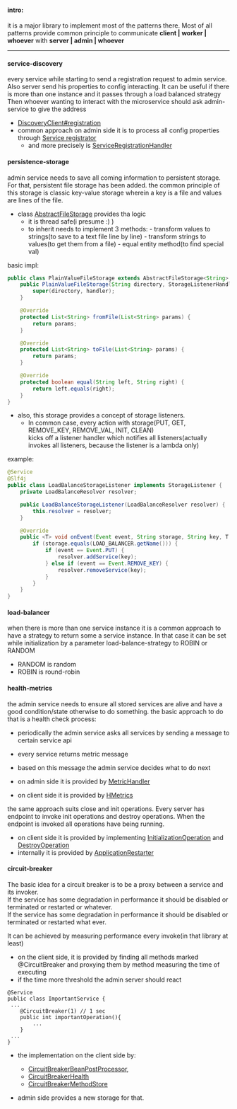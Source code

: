 #### intro:
it is a major library to implement most of the patterns there. 
Most of all patterns provide common principle to communicate **client | worker | whoever** with **server | admin |  whoever**

---

#### service-discovery
every service while starting to send a registration request to admin service. Also server send his properties to config interacting.
It can be useful if there is more than one instance and it passes through a load balanced strategy
Then whoever wanting to interact with the microservice should ask admin-service to give the address
- [DiscoveryClient#registration](\src\main\java\ie\home\msa\sandbox\discovery\client\DiscoveryClient.java)
- common approach on admin side it is to process all config properties through [Service registrator](\discovery\src\main\java\ie\home\msa\sandbox\discovery\server\ServiceRegistrator.java)
  - and more precisely is [ServiceRegistrationHandler](\src\main\java\ie\home\msa\sandbox\discovery\server\ServiceRegistrationHandler.java) 
  
#### persistence-storage
admin service needs to save all coming information to persistent storage. For that, persistent file storage has been added.
the common principle of this storage is classic key-value storage wherein a key is a file and values are lines of the file.
- class [AbstractFileStorage](\src\main\java\ie\home\msa\sandbox\discovery\server\AbstractFileStorage.java) provides tha logic
  - it is thread safe(i presume :) )
  - to inherit needs to implement 3 methods:
         - transform values to strings(to save to a text file line by line)
         - transform strings to values(to get them from a file)
         - equal entity method(to find special val)

basic impl:         
```java
public class PlainValueFileStorage extends AbstractFileStorage<String> {
    public PlainValueFileStorage(String directory, StorageListenerHandler handler) {
        super(directory, handler);
    }

    @Override
    protected List<String> fromFile(List<String> params) {
        return params;
    }

    @Override
    protected List<String> toFile(List<String> params) {
        return params;
    }

    @Override
    protected boolean equal(String left, String right) {
        return left.equals(right);
    }
}

```
- also, this storage provides a concept of storage listeners. 
  - In common case, every action with storage(PUT, GET, REMOVE_KEY, REMOVE_VAL, INIT, CLEAN)\
kicks off a listener handler which notifies all listeners(actually invokes all listeners, because the listener is a lambda only)
    
  
example:
```java
@Service
@Slf4j
public class LoadBalanceStorageListener implements StorageListener {
    private LoadBalanceResolver resolver;

    public LoadBalanceStorageListener(LoadBalanceResolver resolver) {
        this.resolver = resolver;
    }

    @Override
    public <T> void onEvent(Event event, String storage, String key, T val) {
        if (storage.equals(LOAD_BALANCER.getName())) {
            if (event == Event.PUT) {
                resolver.addService(key);
            } else if (event == Event.REMOVE_KEY) {
                resolver.removeService(key);
            }
        }
    }
}
```  

#### load-balancer  
when there is more than one service instance it is a common approach to have a strategy to return some a service instance.
In that case it can be set while initialization by a parameter load-balance-strategy to ROBIN or RANDOM
- RANDOM is random
- ROBIN is round-robin

#### health-metrics
the admin service needs to ensure all stored services are alive and have a good condition/state otherwise to do something.
the basic approach to do that is a health check process:
 - periodically the admin service asks all services by sending a message to certain service api
 - every service returns metric message
 - based on this message the admin service decides what to do next

- on admin side it is provided by [MetricHandler](\src\main\java\ie\home\msa\sandbox\discovery\server\MetricHandler.java)
- on client side it is provided by [HMetrics](\src\main\java\ie\home\msa\sandbox\discovery\server\MetricHandler.java)

the same approach suits close and init operations. Every server has endpoint to invoke init operations and destroy operations. When the endpoint is invoked all operations have being running.
- on client side it is provided by implementing [InitializationOperation](\src\main\java\ie\home\msa\sandbox\discovery\client\InitializationOperation.java) and [DestroyOperation](\src\main\java\ie\home\msa\sandbox\discovery\client\DestroyOperation.java)
- internally it is provided by [ApplicationRestarter](\src\main\java\ie\home\msa\sandbox\discovery\client\ApplicationRestarter.java)

#### circuit-breaker
The basic idea for a circuit breaker is to be a proxy between a service and its invoker.\
If the service has some degradation in performance it should be disabled or terminated or restarted or whatever.\
If the service has some degradation in performance it should be disabled or terminated or restarted what ever. 

It can be achieved by measuring performance every invoke(in that library at least)
- on the client side, it is provided by finding all methods marked @CircuitBreaker and proxying them by method measuring the time of executing
- if the time more threshold the admin server should react
```
@Service
public class ImportantService {
 ... 
    @CircuitBreaker(1) // 1 sec
    public int importantOperation(){
        ...
    }
 ...   
}
```
- the implementation on the client side by:
   - [CircuitBreakerBeanPostProcessor](\src\main\java\ie\home\msa\sandbox\discovery\client\CircuitBreakerBeanPostProcessor.java),
   - [CircuitBreakerHealth](\src\main\java\ie\home\msa\sandbox\discovery\client\CircuitBreakerHealth.java)
   - [CircuitBreakerMethodStore](\src\main\java\ie\home\msa\sandbox\discovery\client\CircuitBreakerMethodStore.java)

- admin side provides a new storage for that.